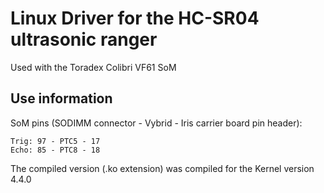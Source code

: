 # Linux Driver for the HC-SR04 ultrasonic ranger

Used with the Toradex Colibri VF61 SoM

## Use information

SoM pins (SODIMM connector - Vybrid - Iris carrier board pin header):

	Trig: 97 - PTC5 - 17
	Echo: 85 - PTC8 - 18

The compiled version (.ko extension) was compiled for the Kernel version 4.4.0
